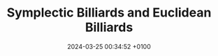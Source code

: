 ---
layout: post
title:  "Symplectic Billiards and Euclidean Billiards"
date:   2024-03-25 00:34:52 +0100
categories: jekyll update
usemathjax: true
---